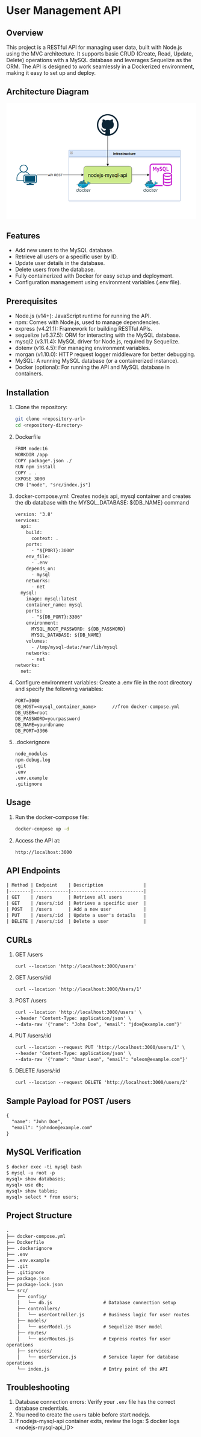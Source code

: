 # User Management API

## Overview
This project is a RESTful API for managing user data, built with Node.js using the MVC architecture. It supports basic CRUD (Create, Read, Update, Delete) operations with a MySQL database and leverages Sequelize as the ORM. The API is designed to work seamlessly in a Dockerized environment, making it easy to set up and deploy.

## Architecture Diagram
![Alt text](crud-nodejs-mysql.png)

## Features
- Add new users to the MySQL database.
- Retrieve all users or a specific user by ID.
- Update user details in the database.
- Delete users from the database.
- Fully containerized with Docker for easy setup and deployment.
- Configuration management using environment variables (.env file).

## Prerequisites
- Node.js (v14+): JavaScript runtime for running the API.
- npm: Comes with Node.js, used to manage dependencies.
- express (v4.21.1): Framework for building RESTful APIs.
- sequelize (v6.37.5): ORM for interacting with the MySQL database.
- mysql2 (v3.11.4): MySQL driver for Node.js, required by Sequelize.
- dotenv (v16.4.5): For managing environment variables.
- morgan (v1.10.0): HTTP request logger middleware for better debugging.
- MySQL: A running MySQL database (or a containerized instance).
- Docker (optional): For running the API and MySQL database in containers.

## Installation

1. Clone the repository:
	```bash
	git clone <repository-url>
	cd <repository-directory>
	```
	
2. Dockerfile
 	```
	FROM node:16
	WORKDIR /app
	COPY package*.json ./
	RUN npm install
	COPY . .
	EXPOSE 3000
	CMD ["node", "src/index.js"]
	```

3. docker-compose.yml:   Creates nodejs api, mysql container and creates the db database with the MYSQL_DATABASE: ${DB_NAME} command

 	```
	version: '3.8'
	services:
	  api:
	    build:
	      context: .
	    ports:
	      - "${PORT}:3000"
	    env_file:
	      - .env
	    depends_on:
	      - mysql
	    networks:
	      - net
	  mysql:
	    image: mysql:latest
	    container_name: mysql
	    ports:
	      - "${DB_PORT}:3306"
	    environment:
	      MYSQL_ROOT_PASSWORD: ${DB_PASSWORD}
	      MYSQL_DATABASE: ${DB_NAME}
	    volumes:
	      - /tmp/mysql-data:/var/lib/mysql
	    networks:
	      - net
	networks:
	  net:
	```
 
4. Configure environment variables: Create a .env file in the root directory and specify the following variables:

	```
	PORT=3000
	DB_HOST=<mysql_container_name>		//from docker-compose.yml
	DB_USER=root
	DB_PASSWORD=yourpassword
	DB_NAME=yourdbname
	DB_PORT=3306
	```
 
5. .dockerignore
	```
	node_modules
	npm-debug.log
	.git
	.env
	.env.example
	.gitignore
	```
 
## Usage
1. Run the docker-compose file:
	```bash
	docker-compose up -d
	```

2. Access the API at:
	```URL
	http://localhost:3000
	```

## API Endpoints
	| Method | Endpoint    | Description               |
	|--------|-------------|---------------------------|
	| GET    | /users      | Retrieve all users        |
	| GET    | /users/:id  | Retrieve a specific user  |
	| POST   | /users      | Add a new user            |
	| PUT    | /users/:id  | Update a user's details   |
	| DELETE | /users/:id  | Delete a user             |

## CURLs
1. GET  /users
	```
 	curl --location 'http://localhost:3000/users'
 	```
2. GET  /users/:id
	```
 	curl --location 'http://localhost:3000/Users/1'
 	```
3. POST  /users
	```
 	curl --location 'http://localhost:3000/users' \
	--header 'Content-Type: application/json' \
	--data-raw '{"name": "John Doe", "email": "jdoe@example.com"}'
 	```
4. PUT 	/users/:id
	```
 	curl --location --request PUT 'http://localhost:3000/users/1' \
	--header 'Content-Type: application/json' \
	--data-raw '{"name": "Omar Leon", "email": "oleon@example.com"}'
 	```
5. DELETE  /users/:id
	```
	curl --location --request DELETE 'http://localhost:3000/users/2'
	```

## Sample Payload for POST /users
	{
	  "name": "John Doe",
	  "email": "johndoe@example.com"
	}

## MySQL Verification

	$ docker exec -ti mysql bash
	$ mysql -u root -p
	mysql> show databases;
	mysql> use db;
 	mysql> show tables;
  	mysql> select * from users;
 
## Project Structure
 	.
	├── docker-compose.yml
	├── Dockerfile
	├── .dockerignore
	├── .env
	├── .env.example
	├── .git
	├── .gitignore
	├── package.json
	├── package-lock.json
 	└── src/
		├── config/
		│   └── db.js         			# Database connection setup
		├── controllers/
		│   └── userController.js  		# Business logic for user routes
		├── models/
		│   └── userModel.js  			# Sequelize User model
		├── routes/
		│   └── userRoutes.js 			# Express routes for user operations
		├── services/
		│   └── userService.js 			# Service layer for database operations
		└── index.js          			# Entry point of the API

## Troubleshooting
1. Database connection errors: Verify your `.env` file has the correct database credentials.
2. You need to create the `users` table before start nodejs.
3. If nodejs-mysql-api container exits, review the logs:
   $ docker logs <nodejs-mysql-api_ID>
